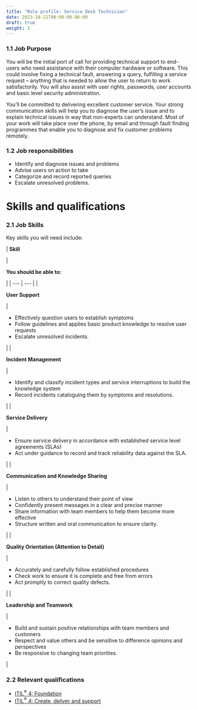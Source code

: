 ```yaml
---
title: "Role profile: Service Desk Technician"
date: 2023-10-21T00:00:00-06:00
draft: true
weight: 1
---
```


### 1.1 Job Purpose

You will be the initial port of call for providing technical support to end-users who need assistance with their computer hardware or software. This could involve fixing a technical fault, answering a query, fulfilling a service request – anything that is needed to allow the user to return to work satisfactorily. You will also assist with user rights, passwords, user accounts and basic level security administration.

You’ll be committed to delivering excellent customer service. Your strong communication skills will help you to diagnose the user’s issue and to explain technical issues in way that non-experts can understand. Most of your work will take place over the phone, by email and through fault finding programmes that enable you to diagnose and fix customer problems remotely.

### 1.2 Job responsibilities

* Identify and diagnose issues and problems
* Advise users on action to take
* Categorize and record reported queries
* Escalate unresolved problems.

# Skills and qualifications

### 2.1 Job Skills

Key skills you will need include:

| 
**Skill**

 | 

**You should be able to:**

 |
| --- | --- |
| 

**User Support**

 | 

* Effectively question users to establish symptoms
* Follow guidelines and applies basic product knowledge to resolve user requests
* Escalate unresolved incidents.

 |
| 

**Incident Management**

 | 

* Identify and classify incident types and service interruptions to build the knowledge system
* Record incidents cataloguing them by symptoms and resolutions.

 |
| 

**Service Delivery**

 | 

* Ensure service delivery in accordance with established service level agreements (SLAs)
* Act under guidance to record and track reliability data against the SLA.

 |
| 

**Communication and Knowledge Sharing**

 | 

* Listen to others to understand their point of view
* Confidently present messages in a clear and precise manner
* Share information with team members to help them become more effective
* Structure written and oral communication to ensure clarity.


 |
| 

**Quality Orientation (Attention to Detail)**

 | 

* Accurately and carefully follow established procedures
* Check work to ensure it is complete and free from errors
* Act promptly to correct quality defects.

 |
| 

**Leadership and Teamwork**

 | 

* Build and sustain positive relationships with team members and customers
* Respect and value others and be sensitive to difference opinions and perspectives
* Be responsive to changing team priorities.

 |

### 2.2 Relevant qualifications

* [ITIL<sup>®</sup> 4: Foundation](https://www.axelos.com/certifications/itil-service-management/itil-4-foundation)
* [ITIL<sup>®</sup> 4: Create, deliver and support](https://www.axelos.com/certifications/itil-service-management/managing-professional/create-deliver-and-support)
